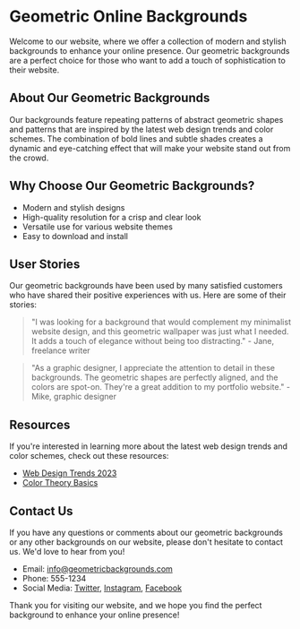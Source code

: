 <!--font:Roboto-->

# Geometric Online Backgrounds

Welcome to our website, where we offer a collection of modern and stylish backgrounds to enhance your online presence. Our geometric backgrounds are a perfect choice for those who want to add a touch of sophistication to their website.

## About Our Geometric Backgrounds

Our backgrounds feature repeating patterns of abstract geometric shapes and patterns that are inspired by the latest web design trends and color schemes. The combination of bold lines and subtle shades creates a dynamic and eye-catching effect that will make your website stand out from the crowd.

## Why Choose Our Geometric Backgrounds?

- Modern and stylish designs
- High-quality resolution for a crisp and clear look
- Versatile use for various website themes
- Easy to download and install

## User Stories

Our geometric backgrounds have been used by many satisfied customers who have shared their positive experiences with us. Here are some of their stories:

> "I was looking for a background that would complement my minimalist website design, and this geometric wallpaper was just what I needed. It adds a touch of elegance without being too distracting." - Jane, freelance writer

> "As a graphic designer, I appreciate the attention to detail in these backgrounds. The geometric shapes are perfectly aligned, and the colors are spot-on. They're a great addition to my portfolio website." - Mike, graphic designer

## Resources

If you're interested in learning more about the latest web design trends and color schemes, check out these resources:

- [Web Design Trends 2023](#)
- [Color Theory Basics](#)

## Contact Us

If you have any questions or comments about our geometric backgrounds or any other backgrounds on our website, please don't hesitate to contact us. We'd love to hear from you!

- Email: info@geometricbackgrounds.com
- Phone: 555-1234
- Social Media: [Twitter](#), [Instagram](#), [Facebook](#)

Thank you for visiting our website, and we hope you find the perfect background to enhance your online presence!

<!--

Write me content for website with wallpaper which alt text is:

"A wallpaper with a repeating pattern of abstract geometric shapes and patterns, inspired by web design trends and color schemes."

The name/title of the page should not be 1:1 copy of the alt text but rather a real content of the website which is using this wallpaper.

- Use markdown format 
- Start with heading
- Heading should be short and concise
- The content should look like a real website 
- The website should not be about the wallpaper, wallpaper is just a related background
- Heading should be contain work "wallpaper" or "background"
- Include real sections like references, contact, user stories, etc. use things relevant to the page purpose.
- Feel free to use structure like headings, bullets, numbering, blockquotes, paragraphs, horizontal lines, etc.
- You can use formatting like bold or _italic_
- You can include UTF-8 emojis
- Links should be only #hash anchors (and you can refer to the document itself)
- Do not include images


---


# Geometric Backgrounds for Your Modern Website

Welcome to our website, where we offer a collection of modern and stylish backgrounds to enhance your online presence. Our geometric background is a perfect choice for those who want to add a touch of sophistication to their website.

## About Our Geometric Wallpaper

Our wallpaper features a repeating pattern of abstract geometric shapes and patterns that are inspired by the latest web design trends and color schemes. The combination of bold lines and subtle shades creates a dynamic and eye-catching effect that will make your website stand out from the crowd.

## Why Choose Our Geometric Wallpaper?

- Modern and stylish design
- High-quality resolution for a crisp and clear look
- Versatile use for various website themes
- Easy to download and install

## User Stories

Our geometric wallpaper has been used by many satisfied customers who have shared their positive experiences with us. Here are some of their stories:

> "I was looking for a background that would complement my minimalist website design, and this geometric wallpaper was just what I needed. It adds a touch of elegance without being too distracting." - Jane, freelance writer

> "As a graphic designer, I appreciate the attention to detail in this wallpaper. The geometric shapes are perfectly aligned, and the colors are spot-on. It's a great addition to my portfolio website." - Mike, graphic designer

## References

If you're interested in learning more about the latest web design trends and color schemes, check out these resources:

- [Web Design Trends 2023](#)
- [Color Theory Basics](#)

## Contact Us

If you have any questions or comments about our geometric wallpaper or any other backgrounds on our website, please don't hesitate to contact us. We'd love to hear from you!

- Email: info@geometricbackgrounds.com
- Phone: 555-1234
- Social Media: [Twitter](#), [Instagram](#), [Facebook](#)

Thank you for visiting our website, and we hope you find the perfect background to enhance your online presence!


---


Heading is too long, rewrite whole content.


---


# Modern Geometric Backgrounds for Your Website

Welcome to our website, where we offer a collection of modern and stylish backgrounds to enhance your online presence. Our geometric backgrounds are a perfect choice for those who want to add a touch of sophistication to their website.

## About Our Geometric Backgrounds

Our backgrounds feature repeating patterns of abstract geometric shapes and patterns that are inspired by the latest web design trends and color schemes. The combination of bold lines and subtle shades creates a dynamic and eye-catching effect that will make your website stand out from the crowd.

## Why Choose Our Geometric Backgrounds?

- Modern and stylish designs
- High-quality resolution for a crisp and clear look
- Versatile use for various website themes
- Easy to download and install

## User Stories

Our geometric backgrounds have been used by many satisfied customers who have shared their positive experiences with us. Here are some of their stories:

> "I was looking for a background that would complement my minimalist website design, and this geometric wallpaper was just what I needed. It adds a touch of elegance without being too distracting." - Jane, freelance writer

> "As a graphic designer, I appreciate the attention to detail in these backgrounds. The geometric shapes are perfectly aligned, and the colors are spot-on. They're a great addition to my portfolio website." - Mike, graphic designer

## Resources

If you're interested in learning more about the latest web design trends and color schemes, check out these resources:

- [Web Design Trends 2023](#)
- [Color Theory Basics](#)

## Contact Us

If you have any questions or comments about our geometric backgrounds or any other backgrounds on our website, please don't hesitate to contact us. We'd love to hear from you!

- Email: info@geometricbackgrounds.com
- Phone: 555-1234
- Social Media: [Twitter](#), [Instagram](#), [Facebook](#)

Thank you for visiting our website, and we hope you find the perfect background to enhance your online presence!


---


Heading is too long, rewrite whole content.


---


# Stylish Geometric Backgrounds for Your Website

Welcome to our website, where we offer a collection of stylish backgrounds to elevate your online presence. Our geometric backgrounds are a perfect choice for those who want to add a touch of sophistication to their website.

## About Our Geometric Backgrounds

Our backgrounds feature repeating patterns of abstract geometric shapes and patterns that are inspired by the latest web design trends and color schemes. The combination of bold lines and subtle shades creates a dynamic and eye-catching effect that will make your website stand out.

## Why Choose Our Geometric Backgrounds?

- Modern and stylish designs
- High-quality resolution for a crisp and clear look
- Versatile use for various website themes
- Easy to download and install

## User Stories

Our geometric backgrounds have been used by many satisfied customers who have shared their positive experiences with us. Here are some of their stories:

> "I was looking for a background that would complement my minimalist website design, and this geometric wallpaper was just what I needed. It adds a touch of elegance without being too distracting." - Jane, freelance writer

> "As a graphic designer, I appreciate the attention to detail in these backgrounds. The geometric shapes are perfectly aligned, and the colors are spot-on. They're a great addition to my portfolio website." - Mike, graphic designer

## Resources

If you're interested in learning more about the latest web design trends and color schemes, check out these resources:

- [Web Design Trends 2023](#)
- [Color Theory Basics](#)

## Contact Us

If you have any questions or comments about our geometric backgrounds or any other backgrounds on our website, please don't hesitate to contact us. We'd love to hear from you!

- Email: info@geometricbackgrounds.com
- Phone: 555-1234
- Social Media: [Twitter](#), [Instagram](#), [Facebook](#)

Thank you for visiting our website, and we hope you find the perfect background to elevate your online presence!


---


Heading is too long, rewrite whole content.


---


# Modern Geometric Backgrounds for Your Online Presence

Welcome to our website, where we offer a collection of modern and stylish backgrounds to enhance your online presence. Our geometric backgrounds are a perfect choice for those who want to add a touch of sophistication to their website.

## About Our Geometric Backgrounds

Our backgrounds feature repeating patterns of abstract geometric shapes and patterns that are inspired by the latest web design trends and color schemes. The combination of bold lines and subtle shades creates a dynamic and eye-catching effect that will make your website stand out from the crowd.

## Why Choose Our Geometric Backgrounds?

- Modern and stylish designs
- High-quality resolution for a crisp and clear look
- Versatile use for various website themes
- Easy to download and install

## User Stories

Our geometric backgrounds have been used by many satisfied customers who have shared their positive experiences with us. Here are some of their stories:

> "I was looking for a background that would complement my minimalist website design, and this geometric wallpaper was just what I needed. It adds a touch of elegance without being too distracting." - Jane, freelance writer

> "As a graphic designer, I appreciate the attention to detail in these backgrounds. The geometric shapes are perfectly aligned, and the colors are spot-on. They're a great addition to my portfolio website." - Mike, graphic designer

## Resources

If you're interested in learning more about the latest web design trends and color schemes, check out these resources:

- [Web Design Trends 2023](#)
- [Color Theory Basics](#)

## Contact Us

If you have any questions or comments about our geometric backgrounds or any other backgrounds on our website, please don't hesitate to contact us. We'd love to hear from you!

- Email: info@geometricbackgrounds.com
- Phone: 555-1234
- Social Media: [Twitter](#), [Instagram](#), [Facebook](#)

Thank you for visiting our website, and we hope you find the perfect background to enhance your online presence!


---


Write me a Google font which is best fitting for the website.

Pick from the list:
- Montserrat
- Roboto
- Poppins
- Great Vibes
- Dancing Script
- Orbitron
- Lato
- Barlow Condensed
- Alegreya
- Playfair Display
- Exo 2
- Futura
- IBM Plex Sans
- Inter
- Lobster
- Raleway
- Open Sans


Write just the font name nothing else.


---


I recommend using "Roboto" as the Google font for your website.

-->
